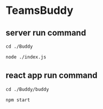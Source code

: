 # TeamsBuddy


## server run command


```
cd ./Buddy

node ./index.js
```





## react app run command


```
cd ./Buddy/buddy

npm start
```

